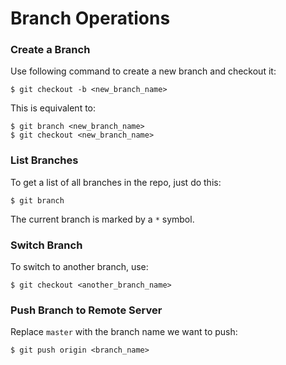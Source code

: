 # Branch Operations

### Create a Branch

Use following command to create a new branch and checkout it:

  ```console
$ git checkout -b <new_branch_name>
  ```

This is equivalent to:

  ```console
$ git branch <new_branch_name>
$ git checkout <new_branch_name>
  ```

### List Branches

To get a list of all branches in the repo, just do this:

  ```console
$ git branch
  ```

The current branch is marked by a `*` symbol.

### Switch Branch

To switch to another branch, use:

  ```console
$ git checkout <another_branch_name>
  ```

### Push Branch to Remote Server

Replace `master` with the branch name we want to push:

  ```console
$ git push origin <branch_name>
  ```
